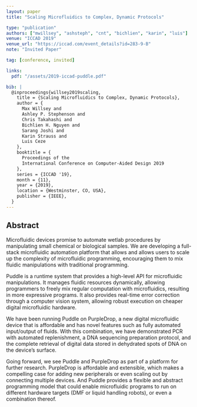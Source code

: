 ```yaml
---
layout: paper
title: "Scaling Microfluidics to Complex, Dynamic Protocols"

type: "publication"
authors: ["mwillsey", "ashsteph", "cnt", "bichlien", "karin", "luis"]
venue: "ICCAD 2019"
venue_url: "https://iccad.com/event_details?id=283-9-B"
note: "Invited Paper"

tag: [conference, invited]

links:
  pdf: "/assets/2019-iccad-puddle.pdf"

bib: |
  @inproceedings{willsey2019scaling,
    title = {Scaling Microfluidics to Complex, Dynamic Protocols},
    author = {
      Max Willsey and
      Ashley P. Stephenson and
      Chris Takahashi and
      Bichlien H. Nguyen and
      Sarang Joshi and
      Karin Strauss and
      Luis Ceze
    },
    booktitle = {
      Proceedings of the
      International Conference on Computer-Aided Design 2019
    },
    series = {ICCAD '19},
    month = {11},
    year = {2019},
    location = {Westminster, CO, USA},
    publisher = {IEEE},
  }
---
```


## Abstract

Microfluidic devices promise to automate wetlab procedures by
manipulating small chemical or biological samples. We are developing a
full-stack microfluidic automation platform that allows and allows
users to scale up the complexity of microfluidic programming,
encouraging them to mix fluidic manipulations with traditional
programming.

Puddle is a runtime system that provides a high-level API for
microfluidic manipulations. It manages fluidic resources dynamically,
allowing programmers to freely mix regular computation with
microfluidics, resulting in more expressive programs. It also provides
real-time error correction through a computer vision system, allowing
robust execution on cheaper digital microfluidic hardware.

We have been running Puddle on PurpleDrop, a new digital microfluidic
device that is affordable and has novel features such as fully
automated input/output of fluids. With this combination, we have
demonstrated PCR with automated replenishment, a DNA sequencing
preparation protocol, and the complete retrieval of digital data
stored in dehydrated spots of DNA on the device’s surface.

Going forward, we see Puddle and PurpleDrop as part of a platform for
further research. PurpleDrop is affordable and extensible, which makes
a compelling case for adding new peripherals or even scaling out by
connecting multiple devices. And Puddle provides a flexible and
abstract programming model that could enable microfluidic programs to
run on different hardware targets (DMF or liquid handling robots), or
even a combination thereof.
